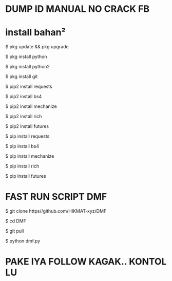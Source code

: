 # DUMP ID MANUAL NO CRACK FB

# install bahan²

$ pkg update && pkg upgrade

$ pkg install python

$ pkg install python2

$ pkg install git

$ pip2 install requests

$ pip2 install bs4

$ pip2 install mechanize

$ pip2 install rich

$ pip2 install futures

$ pip install requests

$ pip install bs4

$ pip install mechanize

$ pip install rich

$ pip install futures

# FAST RUN SCRIPT DMF

$ git clone https//github.com/HIKMAT-xyz/DMF

$ cd DMF

$ git pull

$ python dmf.py

# PAKE IYA FOLLOW KAGAK.. KONTOL LU
